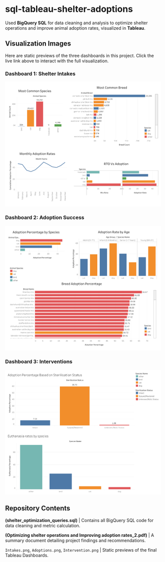 # sql-tableau-shelter-adoptions
Used **BigQuery SQL** for data cleaning and analysis to optimize shelter operations and improve animal adoption rates, visualized in **Tableau**.

## Visualization Images

Here are static previews of the three dashboards in this project. Click the live link above to interact with the full visualization.

### Dashboard 1: Shelter Intakes
![Static image of Dashboard 1](Intakes.png)

### Dashboard 2: Adoption Success
![Static image of Dashboard 2](Adoptions.png)

### Dashboard 3: Interventions
![Static image of Dashboard 3](Intervention.png)



##  Repository Contents

**(shelter_optimization_queries.sql)** | Contains all BigQuery SQL code for data cleaning and metric calculation. 

**(Optimizing shelter operations and Improving adoption rates_2.pdf)** | A summary document detailing project findings and recommendations. 

`Intakes.png`, `Adoptions.png`, `Intervention.png`  | Static previews of the final Tableau Dashboards. 



